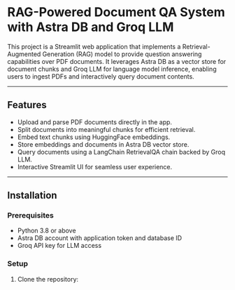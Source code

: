 # RAG-Powered Document QA System with Astra DB and Groq LLM

This project is a Streamlit web application that implements a Retrieval-Augmented Generation (RAG) model to provide question answering capabilities over PDF documents. It leverages Astra DB as a vector store for document chunks and Groq LLM for language model inference, enabling users to ingest PDFs and interactively query document contents.

---

## Features

- Upload and parse PDF documents directly in the app.
- Split documents into meaningful chunks for efficient retrieval.
- Embed text chunks using HuggingFace embeddings.
- Store embeddings and documents in Astra DB vector store.
- Query documents using a LangChain RetrievalQA chain backed by Groq LLM.
- Interactive Streamlit UI for seamless user experience.

---

## Installation

### Prerequisites

- Python 3.8 or above
- Astra DB account with application token and database ID
- Groq API key for LLM access

### Setup

1. Clone the repository:


